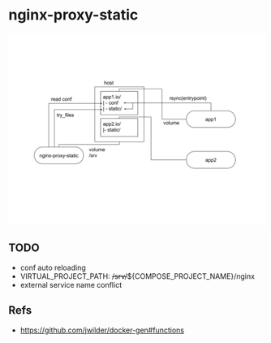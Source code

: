 # nginx-proxy-static

![schema](./schema.svg)


## TODO
- conf auto reloading
- VIRTUAL_PROJECT_PATH: ~~/srv/~~${COMPOSE_PROJECT_NAME}/nginx
- external service name conflict

## Refs
- https://github.com/jwilder/docker-gen#functions
